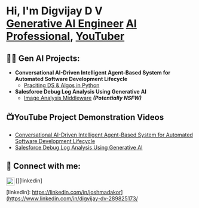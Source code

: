 <h1>Hi, I'm Digvijay D V <br/>
<a href="https://github.com/joshmadakor1">Generative AI Engineer</a>
<a href="https://www.linkedin.com/in/digvijay-dv-289825173/">AI Professional</a>, 
<a href="https://www.youtube.com/c/joshmadakor">YouTuber</a></h1>

<h2>👨‍💻 Gen AI Projects:</h2>

- <b>Conversational AI-Driven Intelligent Agent-Based System for Automated Software Development Lifecycle</b>
  - [Praciting DS & Algos in Python](https://github.com/joshmadakor1/Algorithms-Practice)
- <b>Salesforce Debug Log Analysis Using Generative AI</b>
  - [Image Analysis Middleware](https://github.com/joshmadakor1/4chan-Image-Analysis-Middleware-C964) <b><i>(Potentially NSFW)</b></i>

<h2>📺YouTube Project Demonstration Videos</h2>

- [Conversational AI-Driven Intelligent Agent-Based System for Automated Software Development Lifecycle](https://youtu.be/NWY9AIBczGg)
- [Salesforce Debug Log Analysis Using Generative AI](https://youtu.be/WclK1O24lBc)

<h2> 🤳 Connect with me:</h2>

[<img align="left" alt="Digvijay | LinkedIn" width="22px" src="https://cdn.jsdelivr.net/npm/simple-icons@v3/icons/linkedin.svg" />][linkedin]

[linkedin]: https://linkedin.com/in/joshmadakor](https://www.linkedin.com/in/digvijay-dv-289825173/

<!--
**joshmadakor1/joshmadakor1** is a ✨ _special_ ✨ repository because its `README.md` (this file) appears on your GitHub profile.

Here are some ideas to get you started:

- 🔭 I’m currently working on ...
- 🌱 I’m currently learning ...
- 👯 I’m looking to collaborate on ...
- 🤔 I’m looking for help with ...
- 💬 Ask me about ...
- 📫 How to reach me: ...
- 😄 Pronouns: ...
- ⚡ Fun fact: ...
-->
